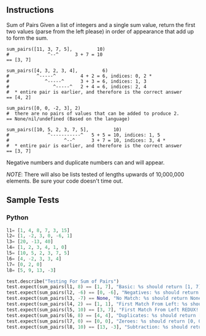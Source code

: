 ## Instructions

Sum of Pairs
Given a list of integers and a single sum value, return the first two values (parse from the left please) in order of appearance that add up to form the sum.

~~~
sum_pairs([11, 3, 7, 5],         10)
#              ^--^      3 + 7 = 10
== [3, 7]

sum_pairs([4, 3, 2, 3, 4],         6)
#          ^-----^         4 + 2 = 6, indices: 0, 2 *
#             ^-----^      3 + 3 = 6, indices: 1, 3
#                ^-----^   2 + 4 = 6, indices: 2, 4
#  * entire pair is earlier, and therefore is the correct answer
== [4, 2]

sum_pairs([0, 0, -2, 3], 2)
#  there are no pairs of values that can be added to produce 2.
== None/nil/undefined (Based on the language)

sum_pairs([10, 5, 2, 3, 7, 5],         10)
#              ^-----------^   5 + 5 = 10, indices: 1, 5
#                    ^--^      3 + 7 = 10, indices: 3, 4 *
#  * entire pair is earlier, and therefore is the correct answer
== [3, 7]
~~~

Negative numbers and duplicate numbers can and will appear.

*NOTE*: There will also be lists tested of lengths upwards of 10,000,000 elements. Be sure your code doesn't time out.

## Sample Tests

### Python

~~~ py
l1= [1, 4, 8, 7, 3, 15]
l2= [1, -2, 3, 0, -6, 1]
l3= [20, -13, 40]
l4= [1, 2, 3, 4, 1, 0]
l5= [10, 5, 2, 3, 7, 5]
l6= [4, -2, 3, 3, 4]
l7= [0, 2, 0]
l8= [5, 9, 13, -3]

test.describe("Testing For Sum of Pairs")
test.expect(sum_pairs(l1, 8) == [1, 7], "Basic: %s should return [1, 7] for sum = 8" % l1)
test.expect(sum_pairs(l2, -6) == [0, -6], "Negatives: %s should return [0, -6] for sum = -6" % l2)
test.expect(sum_pairs(l3, -7) == None, "No Match: %s should return None for sum = -7" % l3)
test.expect(sum_pairs(l4, 2) == [1, 1], "First Match From Left: %s should return [1, 1] for sum = 2 " % l4)
test.expect(sum_pairs(l5, 10) == [3, 7], "First Match From Left REDUX!: %s should return [3, 7] for sum = 10 " % l5)
test.expect(sum_pairs(l6, 8) == [4, 4], "Duplicates: %s should return [4, 4] for sum = 8" % l6)
test.expect(sum_pairs(l7, 0) == [0, 0], "Zeroes: %s should return [0, 0] for sum = 0" % l7)
test.expect(sum_pairs(l8, 10) == [13, -3], "Subtraction: %s should return [13, -3] for sum = 10" % l8)

~~~